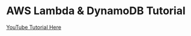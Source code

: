 # AWS Lambda & DynamoDB Tutorial

[YouTube Tutorial Here](https://www.youtube.com/watch?v=ijyeE-pXFk0&t=1939s)


